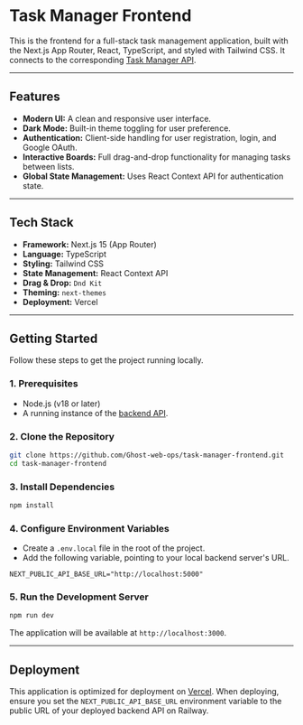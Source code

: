 # Task Manager Frontend

This is the frontend for a full-stack task management application, built with the Next.js App Router, React, TypeScript, and styled with Tailwind CSS. It connects to the corresponding [Task Manager API](https://github.com/your-username/task-manager-api).

---

## Features

- **Modern UI:** A clean and responsive user interface.
- **Dark Mode:** Built-in theme toggling for user preference.
- **Authentication:** Client-side handling for user registration, login, and Google OAuth.
- **Interactive Boards:** Full drag-and-drop functionality for managing tasks between lists.
- **Global State Management:** Uses React Context API for authentication state.

---

## Tech Stack

- **Framework:** Next.js 15 (App Router)
- **Language:** TypeScript
- **Styling:** Tailwind CSS
- **State Management:** React Context API
- **Drag & Drop:** `Dnd Kit`
- **Theming:** `next-themes`
- **Deployment:** Vercel

---

## Getting Started

Follow these steps to get the project running locally.

### 1. Prerequisites

- Node.js (v18 or later)
- A running instance of the [backend API](https://github.com/your-username/task-manager-api).

### 2. Clone the Repository

```bash
git clone https://github.com/Ghost-web-ops/task-manager-frontend.git
cd task-manager-frontend
```

### 3. Install Dependencies

```bash
npm install
```

### 4. Configure Environment Variables

- Create a `.env.local` file in the root of the project.
- Add the following variable, pointing to your local backend server's URL.

```env
NEXT_PUBLIC_API_BASE_URL="http://localhost:5000"
```

### 5. Run the Development Server

```bash
npm run dev
```

The application will be available at `http://localhost:3000`.

---

## Deployment

This application is optimized for deployment on [Vercel](https://vercel.com/). When deploying, ensure you set the `NEXT_PUBLIC_API_BASE_URL` environment variable to the public URL of your deployed backend API on Railway.
